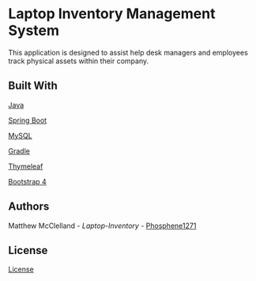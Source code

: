 # Laptop Inventory Management System

This application is designed to assist help desk managers and employees track physical assets within their company.

## Built With

[Java](https://www.java.com/en/)

[Spring Boot](https://start.spring.io/)

[MySQL](https://www.mysql.com/)

[Gradle](https://gradle.org/)

[Thymeleaf](https://www.thymeleaf.org/)

[Bootstrap 4](https://getbootstrap.com/)


## Authors

Matthew McClelland - *Laptop-Inventory* - [Phosphene1271](https://github.com/Phosphene1271)

## License

[License](https://github.com/phosphene1271/laptop-inventory/blob/development/LICENSE)


